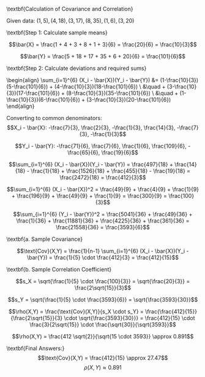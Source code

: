 \textbf{Calculation of Covariance and Correlation}

Given data: $(1,5), (4,18), (3,17), (8,35), (1,6), (3,20)$

\textbf{Step 1: Calculate sample means}

$$\bar{X} = \frac{1 + 4 + 3 + 8 + 1 + 3}{6} = \frac{20}{6} = \frac{10}{3}$$

$$\bar{Y} = \frac{5 + 18 + 17 + 35 + 6 + 20}{6} = \frac{101}{6}$$

\textbf{Step 2: Calculate deviations and required sums}

\begin{align}
\sum_{i=1}^{6} (X_i - \bar{X})(Y_i - \bar{Y}) &= (1-\frac{10}{3})(5-\frac{101}{6}) + (4-\frac{10}{3})(18-\frac{101}{6}) \\
&\quad + (3-\frac{10}{3})(17-\frac{101}{6}) + (8-\frac{10}{3})(35-\frac{101}{6}) \\
&\quad + (1-\frac{10}{3})(6-\frac{101}{6}) + (3-\frac{10}{3})(20-\frac{101}{6})
\end{align}

Converting to common denominators:
$$X_i - \bar{X}: -\frac{7}{3}, \frac{2}{3}, -\frac{1}{3}, \frac{14}{3}, -\frac{7}{3}, -\frac{1}{3}$$

$$Y_i - \bar{Y}: -\frac{71}{6}, \frac{7}{6}, \frac{1}{6}, \frac{109}{6}, -\frac{65}{6}, \frac{19}{6}$$

$$\sum_{i=1}^{6} (X_i - \bar{X})(Y_i - \bar{Y}) = \frac{497}{18} + \frac{14}{18} - \frac{1}{18} + \frac{1526}{18} + \frac{455}{18} - \frac{19}{18} = \frac{2472}{18} = \frac{412}{3}$$

$$\sum_{i=1}^{6} (X_i - \bar{X})^2 = \frac{49}{9} + \frac{4}{9} + \frac{1}{9} + \frac{196}{9} + \frac{49}{9} + \frac{1}{9} = \frac{300}{9} = \frac{100}{3}$$

$$\sum_{i=1}^{6} (Y_i - \bar{Y})^2 = \frac{5041}{36} + \frac{49}{36} + \frac{1}{36} + \frac{11881}{36} + \frac{4225}{36} + \frac{361}{36} = \frac{21558}{36} = \frac{3593}{6}$$

\textbf{a. Sample Covariance}

$$\text{Cov}(X,Y) = \frac{1}{n-1} \sum_{i=1}^{6} (X_i - \bar{X})(Y_i - \bar{Y}) = \frac{1}{5} \cdot \frac{412}{3} = \frac{412}{15}$$

\textbf{b. Sample Correlation Coefficient}

$$s_X = \sqrt{\frac{1}{5} \cdot \frac{100}{3}} = \sqrt{\frac{20}{3}} = \frac{2\sqrt{15}}{3}$$

$$s_Y = \sqrt{\frac{1}{5} \cdot \frac{3593}{6}} = \sqrt{\frac{3593}{30}}$$

$$\rho(X,Y) = \frac{\text{Cov}(X,Y)}{s_X \cdot s_Y} = \frac{\frac{412}{15}}{\frac{2\sqrt{15}}{3} \cdot \sqrt{\frac{3593}{30}}} = \frac{412}{15} \cdot \frac{3}{2\sqrt{15}} \cdot \frac{\sqrt{30}}{\sqrt{3593}}$$

$$\rho(X,Y) = \frac{412 \sqrt{2}}{\sqrt{15 \cdot 3593}} \approx 0.891$$

\textbf{Final Answers:}
$$\text{Cov}(X,Y) = \frac{412}{15} \approx 27.47$$
$$\rho(X,Y) \approx 0.891$$